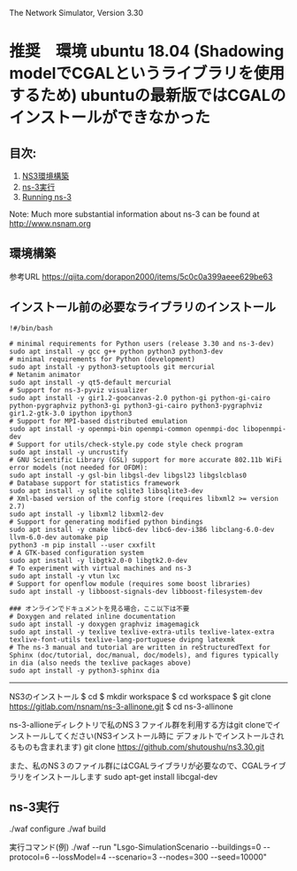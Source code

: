 
The Network Simulator, Version 3.30

推奨　環境
ubuntu 18.04 (Shadowing modelでCGALというライブラリを使用するため)
ubuntuの最新版ではCGALのインストールができなかった
================================

## 目次:

1) [NS3環境構築](#環境構築)
2) [ns-3実行](#ns-3実行)
3) [Running ns-3](#running-ns3)

Note:  Much more substantial information about ns-3 can be found at
http://www.nsnam.org

## 環境構築

参考URL
https://qiita.com/dorapon2000/items/5c0c0a399aeee629be63

インストール前の必要なライブラリのインストール
-------------------------------------------------------------------
```
!#/bin/bash

# minimal requirements for Python users (release 3.30 and ns-3-dev)
sudo apt install -y gcc g++ python python3 python3-dev
# minimal requirements for Python (development)
sudo apt install -y python3-setuptools git mercurial
# Netanim animator
sudo apt install -y qt5-default mercurial
# Support for ns-3-pyviz visualizer
sudo apt install -y gir1.2-goocanvas-2.0 python-gi python-gi-cairo python-pygraphviz python3-gi python3-gi-cairo python3-pygraphviz gir1.2-gtk-3.0 ipython ipython3  
# Support for MPI-based distributed emulation
sudo apt install -y openmpi-bin openmpi-common openmpi-doc libopenmpi-dev
# Support for utils/check-style.py code style check program
sudo apt install -y uncrustify
# GNU Scientific Library (GSL) support for more accurate 802.11b WiFi error models (not needed for OFDM):
sudo apt install -y gsl-bin libgsl-dev libgsl23 libgslcblas0
# Database support for statistics framework
sudo apt install -y sqlite sqlite3 libsqlite3-dev
# Xml-based version of the config store (requires libxml2 >= version 2.7)
sudo apt install -y libxml2 libxml2-dev
# Support for generating modified python bindings
sudo apt install -y cmake libc6-dev libc6-dev-i386 libclang-6.0-dev llvm-6.0-dev automake pip
python3 -m pip install --user cxxfilt
# A GTK-based configuration system
sudo apt install -y libgtk2.0-0 libgtk2.0-dev
# To experiment with virtual machines and ns-3
sudo apt install -y vtun lxc
# Support for openflow module (requires some boost libraries)
sudo apt install -y libboost-signals-dev libboost-filesystem-dev

### オンラインでドキュメントを見る場合，ここ以下は不要
# Doxygen and related inline documentation
sudo apt install -y doxygen graphviz imagemagick
sudo apt install -y texlive texlive-extra-utils texlive-latex-extra texlive-font-utils texlive-lang-portuguese dvipng latexmk
# The ns-3 manual and tutorial are written in reStructuredText for Sphinx (doc/tutorial, doc/manual, doc/models), and figures typically in dia (also needs the texlive packages above)
sudo apt install -y python3-sphinx dia
```
---------------------------------------------------------------------------------------------

NS3のインストール
$ cd
$ mkdir workspace
$ cd workspace
$ git clone https://gitlab.com/nsnam/ns-3-allinone.git
$ cd ns-3-allinone

ns-3-allioneディレクトリで私のNS３ファイル群を利用する方はgit cloneでインストールしてください(NS3インストール時に
デフォルトでインストールされるものも含まれます)
git clone https://github.com/shutoushu/ns3.30.git

また、私のNS３のファイル群にはCGALライブラリが必要なので、CGALライブラリをインストールします
sudo apt-get install libcgal-dev




## ns-3実行

./waf configure
./waf build

実行コマンド(例)
./waf --run "Lsgo-SimulationScenario --buildings=0  --protocol=6 --lossModel=4 --scenario=3 --nodes=300 --seed=10000"


